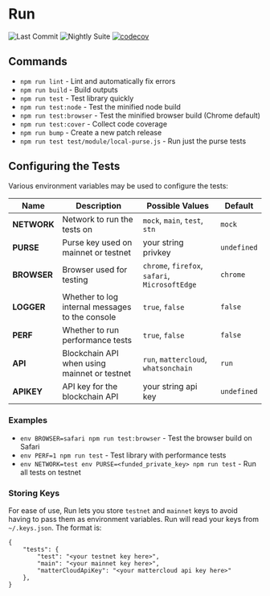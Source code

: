 # Run

![Last Commit](https://github.com/runonbitcoin/run/workflows/Last%20Commit/badge.svg) ![Nightly Suite](https://github.com/runonbitcoin/run/workflows/Nightly%20Suite/badge.svg) [![codecov](https://codecov.io/gh/runonbitcoin/run/branch/master/graph/badge.svg?token=VPXTBV9CQP)](https://codecov.io/gh/runonbitcoin/run)

## Commands

- `npm run lint` - Lint and automatically fix errors
- `npm run build` - Build outputs
- `npm run test` - Test library quickly
- `npm run test:node` - Test the minified node build
- `npm run test:browser` - Test the minified browser build (Chrome default)
- `npm run test:cover` - Collect code coverage
- `npm run bump` - Create a new patch release
- `npm run test test/module/local-purse.js` - Run just the purse tests

## Configuring the Tests

Various environment variables may be used to configure the tests:

| Name        | Description                                     | Possible Values                                | Default     |
|-------------|-------------------------------------------------|------------------------------------------------|-------------|
| **NETWORK** | Network to run the tests on                     | `mock`, `main`, `test`, `stn`                  | `mock`      |
| **PURSE**   | Purse key used on mainnet or testnet            | your string privkey                            | `undefined` |
| **BROWSER** | Browser used for testing                        | `chrome`, `firefox`, `safari`, `MicrosoftEdge` | `chrome`    |
| **LOGGER**  | Whether to log internal messages to the console | `true`, `false`                                | `false`     |
| **PERF**    | Whether to run performance tests                | `true`, `false`                                | `false`     |
| **API**     | Blockchain API when using mainnet or testnet    | `run`, `mattercloud`, `whatsonchain`           | `run`       |
| **APIKEY**  | API key for the blockchain API                  | your string api key                            | `undefined` |

### Examples

- `env BROWSER=safari npm run test:browser` - Test the browser build on Safari
- `env PERF=1 npm run test` - Test library with performance tests
- `env NETWORK=test env PURSE=<funded_private_key> npm run test` - Run all tests on testnet

### Storing Keys

For ease of use, Run lets you store `testnet` and `mainnet` keys to avoid having to pass them as environment variables. Run will read your keys from `~/.keys.json`. The format is:

```
{
    "tests": {
        "test": "<your testnet key here>",
        "main": "<your mainnet key here>",
        "matterCloudApiKey": "<your mattercloud api key here>"
    },
}
```
